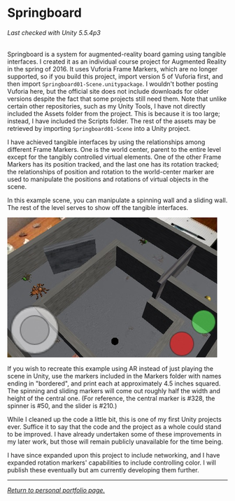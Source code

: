 # Springboard #

###### _Last checked with Unity 5.5.4p3_ ######

Springboard is a system for augmented-reality board gaming using tangible interfaces. I created it as an individual course project for Augmented Reality in the spring of 2016. It uses Vuforia Frame Markers, which are no longer supported, so if you build this project, import version 5 of Vuforia first, and then import `Springboard01-Scene.unitypackage`. I wouldn't bother posting Vuforia here, but the official site does not include downloads for older versions despite the fact that some projects still need them. Note that unlike certain other repositories, such as my Unity Tools, I have not directly included the Assets folder from the project. This is because it is too large; instead, I have included the Scripts folder. The rest of the assets may be retrieved by importing `Springboard01-Scene` into a Unity project.

I have achieved tangible interfaces by using the relationships among different Frame Markers. One is the world center, parent to the entire level except for the tangibly controlled virtual elements. One of the other Frame Markers has its position tracked, and the last one has its rotation tracked; the relationships of position and rotation to the world-center marker are used to manipulate the positions and rotations of virtual objects in the scene.

In this example scene, you can manipulate a spinning wall and a sliding wall. The rest of the level serves to show off the tangible interfaces.

![Springboard demonstration. The player stands before a spinning wall that is controlled by a physical interface.](Images/Springboard-01.jpg)

If you wish to recreate this example using AR instead of just playing the scene in Unity, use the markers included in the Markers folder with names ending in "bordered", and print each at approximately 4.5 inches squared. The spinning and sliding markers will come out roughly half the width and height of the central one. (For reference, the central marker is #328, the spinner is #50, and the slider is #210.)

While I cleaned up the code a little bit, this is one of my first Unity projects ever. Suffice it to say that the code and the project as a whole could stand to be improved. I have already undertaken some of these improvements in my later work, but those will remain publicly unavailable for the time being.

I have since expanded upon this project to include networking, and I have expanded rotation markers' capabilities to include controlling color. I will publish these eventually but am currently developing them further.

* * *

[_Return to personal portfolio page._](https://iwardlaw.github.io/portfolio)